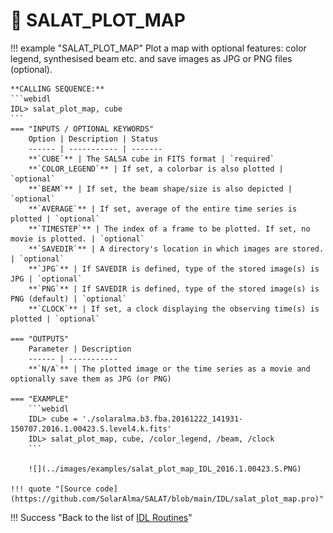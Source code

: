 # :low_brightness: SALAT_PLOT_MAP

!!! example "SALAT_PLOT_MAP"
	Plot a map with optional features: color legend, synthesised beam etc. and save images as JPG or PNG files (optional).
	
	**CALLING SEQUENCE:**
	```webidl
	IDL> salat_plot_map, cube
	```
	=== "INPUTS / OPTIONAL KEYWORDS"
		Option | Description | Status
		------ | ----------- | -------
		**`CUBE`** | The SALSA cube in FITS format | `required`
		**`COLOR_LEGEND`** | If set, a colorbar is also plotted | `optional`
		**`BEAM`** | If set, the beam shape/size is also depicted | `optional`
		**`AVERAGE`** | If set, average of the entire time series is plotted | `optional`
		**`TIMESTEP`** | The index of a frame to be plotted. If set, no movie is plotted. | `optional`
		**`SAVEDIR`** | A directory's location in which images are stored. | `optional`
		**`JPG`** | If SAVEDIR is defined, type of the stored image(s) is JPG | `optional`
		**`PNG`** | If SAVEDIR is defined, type of the stored image(s) is PNG (default) | `optional`
		**`CLOCK`** | If set, a clock displaying the observing time(s) is plotted | `optional`
		
	=== "OUTPUTS"
		Parameter | Description
		------ | -----------
		**`N/A`** | The plotted image or the time series as a movie and optionally save them as JPG (or PNG)
		
	=== "EXAMPLE"
		```webidl
		IDL> cube = './solaralma.b3.fba.20161222_141931-150707.2016.1.00423.S.level4.k.fits'
		IDL> salat_plot_map, cube, /color_legend, /beam, /clock
		```
	
		![](../images/examples/salat_plot_map_IDL_2016.1.00423.S.PNG)

	!!! quote "[Source code](https://github.com/SolarAlma/SALAT/blob/main/IDL/salat_plot_map.pro)"

!!! Success "Back to the list of [IDL Routines](../idl.md)"